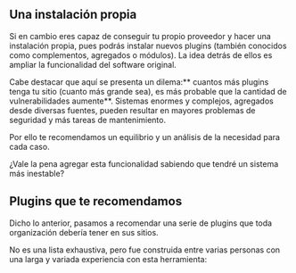 ## Una instalación propia

Si en cambio eres capaz de conseguir tu propio proveedor y hacer una instalación propia, pues podrás instalar nuevos plugins \(también conocidos como complementos, agregados o módulos\). La idea detrás de ellos es ampliar la funcionalidad del software original.

Cabe destacar que aquí se presenta un dilema:** cuantos más plugins tenga tu sitio \(cuanto más grande sea\), es más probable que la cantidad de vulnerabilidades aumente**. Sistemas enormes y complejos, agregados desde diversas fuentes, pueden resultar en mayores problemas de seguridad y más tareas de mantenimiento.

Por ello te recomendamos un equilibrio y un análisis de la necesidad  para cada caso.

¿Vale la pena agregar esta funcionalidad sabiendo que tendré un sistema más inestable?



## Plugins que te recomendamos

Dicho lo anterior, pasamos a recomendar una serie de plugins que toda organización debería tener en sus sitios.

No es una lista exhaustiva, pero fue construida entre varias personas con una larga y variada experiencia con esta herramienta:

